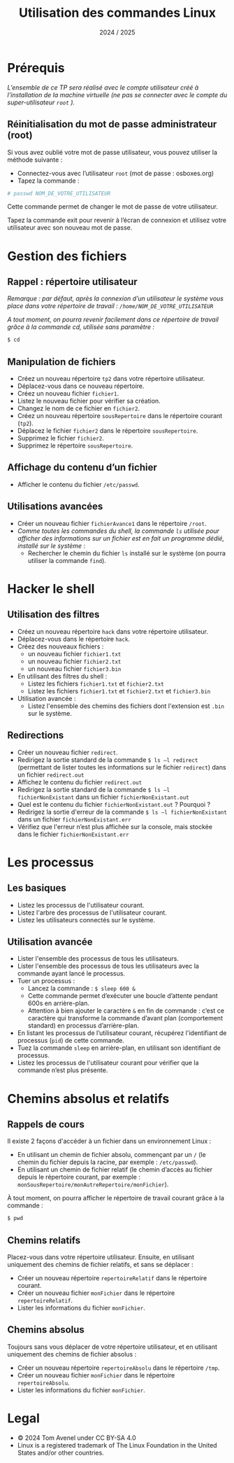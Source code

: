 ﻿---
title: Utilisation des commandes Linux
date: 2024 / 2025
---

# Prérequis

_L’ensemble de ce TP sera réalisé avec le compte utilisateur créé à l'installation de la machine virtuelle (ne pas se connecter avec le compte du super-utilisateur `root` )._

## Réinitialisation du mot de passe administrateur (root)

Si vous avez oublié votre mot de passe utilisateur, vous pouvez utiliser la méthode suivante :

- Connectez-vous avec l’utilisateur `root` (mot de passe : osboxes.org)
- Tapez la commande :

```sh
# passwd NOM_DE_VOTRE_UTILISATEUR
```

Cette commande permet de changer le mot de passe de votre utilisateur.

Tapez la commande exit pour revenir à l’écran de connexion et utilisez votre utilisateur avec son nouveau mot de passe.

# Gestion des fichiers

## Rappel : répertoire utilisateur

*Remarque : par défaut, après la connexion d’un utilisateur le système vous place dans votre répertoire de travail : `/home/NOM_DE_VOTRE_UTILISATEUR`*

*A tout moment, on pourra revenir facilement dans ce répertoire de travail grâce à la commande cd, utilisée sans paramètre :*

```sh
$ cd
```

## Manipulation de fichiers

- Créez un nouveau répertoire `tp2` dans votre répertoire utilisateur.
- Déplacez-vous dans ce nouveau répertoire.
- Créez un nouveau fichier `fichier1`.
- Listez le nouveau fichier pour vérifier sa création.
- Changez le nom de ce fichier en `fichier2`.
- Créez un nouveau répertoire `sousRepertoire` dans le répertoire courant (`tp2`).
- Déplacez le fichier `fichier2` dans le répertoire `sousRepertoire`.
- Supprimez le fichier `fichier2`.
- Supprimez le répertoire `sousRepertoire`.

## Affichage du contenu d’un fichier

- Afficher le contenu du fichier `/etc/passwd`.

## Utilisations avancées

- Créer un nouveau fichier `fichierAvance1` dans le répertoire `/root`.
- *Comme toutes les commandes du shell, la commande `ls` utilisée pour afficher des informations sur un fichier est en fait un programme dédié, installé sur le système* :
  + Rechercher le chemin du fichier `ls` installé sur le système (on pourra utiliser la commande `find`).

# Hacker le shell

## Utilisation des filtres

- Créez un nouveau répertoire `hack` dans votre répertoire utilisateur.
- Déplacez-vous dans le répertoire `hack`.
- Créez des nouveaux fichiers :
   - un nouveau fichier `fichier1.txt`
   - un nouveau fichier `fichier2.txt`
   - un nouveau fichier `fichier3.bin`
- En utilisant des filtres du shell :
   - Listez les fichiers `fichier1.txt` et `fichier2.txt`
   - Listez les fichiers `fichier1.txt` et `fichier2.txt` et `fichier3.bin`
- Utilisation avancée :
   - Listez l'ensemble des chemins des fichiers dont l'extension est `.bin` sur le système.

## Redirections

- Créer un nouveau fichier `redirect`.
- Redirigez la sortie standard de la commande `$ ls –l redirect` (permettant de lister toutes les informations sur le fichier `redirect`) dans un fichier `redirect.out`
- Affichez le contenu du fichier `redirect.out`
- Redirigez la sortie standard de la commande `$ ls –l fichierNonExistant` dans un fichier `fichierNonExistant.out`
- Quel est le contenu du fichier `fichierNonExistant.out` ? Pourquoi ?
- Redirigez la sortie d'erreur de la commande `$ ls –l fichierNonExistant` dans un fichier `fichierNonExistant.err`
- Vérifiez que l'erreur n’est plus affichée sur la console, mais stockée dans le fichier `fichierNonExistant.err`

# Les processus

## Les basiques

- Listez les processus de l'utilisateur courant.
- Listez l'arbre des processus de l'utilisateur courant.
- Listez les utilisateurs connectés sur le système.

## Utilisation avancée

- Lister l'ensemble des processus de tous les utilisateurs.
- Lister l'ensemble des processus de tous les utilisateurs avec la commande ayant lancé le processus.
- Tuer un processus :
  + Lancez la commande : `$ sleep 600 &`
  + Cette commande permet d’exécuter une boucle d’attente pendant 600s en arrière-plan.
  + Attention à bien ajouter le caractère `&` en fin de commande : c’est ce caractère qui transforme la commande d’avant plan (comportement standard) en processus d’arrière-plan.
- En listant les processus de l’utilisateur courant, récupérez l'identifiant de processus (`pid`) de cette commande.
- Tuez la commande `sleep` en arrière-plan, en utilisant son identifiant de processus.
- Listez les processus de l'utilisateur courant pour vérifier que la commande n’est plus présente.

# Chemins absolus et relatifs

## Rappels de cours

Il existe 2 façons d'accéder à un fichier dans un environnement Linux :

- En utilisant un chemin de fichier absolu, commençant par un `/` (le chemin du fichier depuis la racine, par exemple : `/etc/passwd`).
- En utilisant un chemin de fichier relatif (le chemin d’accès au fichier depuis le répertoire courant, par exemple : `monSousRepertoire/monAutreRepertoire/monFichier`).

À tout moment, on pourra afficher le répertoire de travail courant grâce à la commande :

```sh
$ pwd
```

## Chemins relatifs

Placez-vous dans votre répertoire utilisateur. Ensuite, en utilisant uniquement des chemins de fichier relatifs, et sans se déplacer :

- Créer un nouveau répertoire `repertoireRelatif` dans le répertoire courant.
- Créer un nouveau fichier `monFichier` dans le répertoire `repertoireRelatif`.
- Lister les informations du fichier `monFichier`.

## Chemins absolus

Toujours sans vous déplacer de votre répertoire utilisateur, et en utilisant uniquement des chemins de fichier absolus :

- Créer un nouveau répertoire `repertoireAbsolu` dans le répertoire `/tmp`.
- Créer un nouveau fichier `monFichier` dans le répertoire `repertoireAbsolu`.
- Lister les informations du fichier `monFichier`.

# Legal

- © 2024 Tom Avenel under CC  BY-SA 4.0
- Linux is a registered trademark of The Linux Foundation in the United States and/or other countries.
